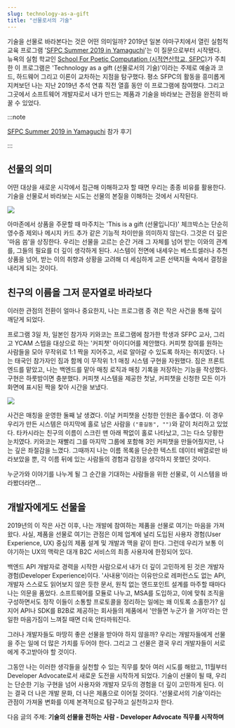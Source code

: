 ```yaml
---
slug: technology-as-a-gift
title: "선물로서의 기술"
---
```


기술을 선물로 바라본다는 것은 어떤 의미일까? 2019년 일본 야마구치에서 열린 실험적 교육 프로그램 '[SFPC Summer 2019 in Yamaguchi](https://www.ycam.jp/en/events/2019/sfpc/)'는 이 질문으로부터 시작됐다. 뉴욕의 실험 학교인 [School For Poetic Computation (시적연산학교, SFPC)](https://www.instagram.com/sfpc_nyc/)가 주최한 이 프로그램은 'Technology as a gift (선물로서의 기술)'이라는 주제로 예술과 코드, 하드웨어 그리고 이론이 교차하는 지점을 탐구했다. 평소 SFPC의 활동을 흥미롭게 지켜보던 나는 지난 2019년 추석 연휴 직전 열흘 동안 이 프로그램에 참여했다. 그리고 그곳에서 소프트웨어 개발자로서 내가 만드는 제품과 기술을 바라보는 관점을 완전히 바꿀 수 있었다.

<!-- truncate -->

:::note

[SFPC Summer 2019 in Yamaguchi](https://medium.com/sfpc/sfpc-in-yamaguchi-thanksgiving-for-the-program-1336f8c5e63f) 참가 후기

:::

## 선물의 의미

어떤 대상을 새로운 시각에서 접근해 이해하고자 할 때면 우리는 종종 비유를 활용한다. 기술을 선물로서 바라보는 시도는 선물의 본질을 이해하는 것에서 시작된다.

![](/img/blog/2024-10-27-technology-as-a-gift/1.png)

아마존에서 상품을 주문할 때 마주치는 'This is a gift (선물입니다)' 체크박스는 단순히 영수증 제외나 메시지 카드 추가 같은 기능적 차이만을 의미하지 않는다. 그것은 더 깊은 '마음 씀'을 상징한다. 우리는 선물을 고르는 순간 거래 그 자체를 넘어 받는 이와의 관계를, 그들의 필요를 더 깊이 생각하게 된다. 시스템이 전면에 내세우는 베스트셀러나 추천 상품을 넘어, 받는 이의 취향과 상황을 고려해 더 세심하게 고른 선택지들 속에서 결정을 내리게 되는 것이다.

## 친구의 이름을 그저 문자열로 바라보다

이러한 관점의 전환이 얼마나 중요한지, 나는 프로그램 중 겪은 작은 사건을 통해 깊이 깨닫게 되었다.

프로그램 3일 차, 일본인 참가자 키와코는 프로그램에 참가한 학생과 SFPC 교사, 그리고 YCAM 스텝을 대상으로 하는 '커피챗' 아이디어를 제안했다. 커피챗 참여를 원하는 사람들을 모아 무작위로 1:1 짝을 지어주고, 서로 알아갈 수 있도록 하자는 취지였다. 나는 태국인 참가자인 짐과 함께 이 무작위 1:1 매칭 시스템 구현을 자원했다. 짐은 프론트엔드를 맡았고, 나는 백엔드를 맡아 매칭 로직과 매칭 기록을 저장하는 기능을 작성했다. 구현은 하룻밤이면 충분했다. 커피챗 시스템을 제공한 첫날, 커피챗을 신청한 모든 이가 화면에 표시된 짝을 찾아 시간을 보냈다.

![](/img/blog/2024-10-27-technology-as-a-gift/2.gif)

사건은 매칭을 운영한 둘째 날 생겼다. 이날 커피챗을 신청한 인원은 홀수였다. 이 경우 우리가 만든 시스템은 마지막에 홀로 남은 사람을 `("홍길동", "")`와 같이 처리하고 있었다. 타카시라는 친구의 이름이 스크린 맨 아래 짝없이 홀로 나타났고, 그는 다소 당황한 눈치였다. 키와코는 재빨리 그를 마지막 그룹에 포함해 3인 커피챗을 만들어줬지만, 나는 깊은 좌절감을 느꼈다. 그때까지 나는 이름 목록을 단순한 텍스트 데이터 배열로만 바라보았을 뿐, 각 이름 뒤에 있는 사람들의 경험과 감정을 생각하지 못했던 것이다.

누군가와 이야기를 나누게 될 그 순간을 기대하는 사람들을 위한 선물로, 이 시스템을 바라봤더라면...

## 개발자에게도 선물을

2019년의 이 작은 사건 이후, 나는 개발에 참여하는 제품을 선물로 여기는 마음을 가져왔다. 사실, 제품을 선물로 여기는 관점은 이제 업계에 널리 도입된 사용자 경험(User Experience, UX) 중심의 제품 설계 및 개발과 맥을 같이 한다. 그런데 우리가 보통 이야기하는 UX의 맥락은 대개 B2C 서비스의 최종 사용자에 한정되어 있다.

백엔드 API 개발자로 경력을 시작한 사람으로서 내가 더 깊이 고민하게 된 것은 개발자 경험(Developer Experience)이다. '사내용'이라는 이유만으로 레퍼런스도 없는 API, 개발자 스스로도 읽어보지 않은 듯한 문서, 원칙 없는 엔드포인트 설계를 마주할 때마다 나는 의문을 품었다. 소프트웨어를 모듈로 나누고, MSA를 도입하고, 이에 맞춰 조직을 구성하면서도 정작 이들이 소통할 프로토콜을 정리하는 일에는 왜 이토록 소홀한가? 심지어 API나 SDK를 B2B로 제공하는 회사들의 제품에서 '만들면 누군가 쓸 거야'라는 안일한 마음가짐이 느껴질 때면 더욱 안타까워진다.

그러나 개발자들도 마땅히 좋은 선물을 받아야 하지 않을까? 우리는 개발자들에게 선물을 주는 일에 더 많은 가치를 두어야 한다. 그리고 그 선물은 결국 우리 개발자들이 서로에게 주고받아야 할 것이다.

그동안 나는 이러한 생각들을 실천할 수 있는 직무를 찾아 여러 시도를 해왔고, 11월부터 Developer Advocate로서 새로운 도전을 시작하게 되었다. 기술이 선물이 될 때, 우리는 단순한 기능 구현을 넘어 사용자와 개발자 모두의 경험을 더 깊이 고민하게 된다. 이는 결국 더 나은 개발 문화, 더 나은 제품으로 이어질 것이다. '선물로서의 기술'이라는 관점이 가져올 변화를 이제 본격적으로 탐구하고 실천하고자 한다.

다음 글의 주제: **기술의 선물을 전하는 사람 - Developer Advocate 직무를 시작하며**
